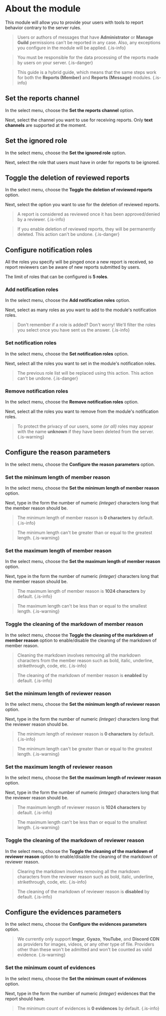 # About the module

This module will allow you to provide your users with tools to report behavior contrary to the server rules.

> Users or authors of messages that have **Administrator** or **Manage Guild** permissions can't be reported in any case. Also, any exceptions you configure in the module will be applied.
> {.is-info}

> You must be responsible for the data processing of the reports made by users on your server.
> {.is-danger}

> This guide is a hybrid guide, which means that the same steps work for both the **Reports (Member)** and **Reports (Message)** modules.
> {.is-info}

## Set the reports channel

In the select menu, choose the **Set the reports channel** option.

Next, select the channel you want to use for receiving reports. Only **text channels** are supported at the moment.

## Set the ignored role

In the select menu, choose the **Set the ignored role** option.

Next, select the role that users must have in order for reports to be ignored.

## Toggle the deletion of reviewed reports

In the select menu, choose the **Toggle the deletion of reviewed reports** option.

Next, select the option you want to use for the deletion of reviewed reports.

> A report is considered as reviewed once it has been approved/denied by a reviewer.
> {.is-info}

> If you enable deletion of reviewed reports, they will be permanently deleted. This action can't be undone.
> {.is-danger}

## Configure notification roles

All the roles you specify will be pinged once a new report is received, so report reviewers can be aware of new reports submitted by users.

The limit of roles that can be configured is **5 roles**.

### Add notification roles

In the select menu, choose the **Add notification roles** option.

Next, select as many roles as you want to add to the module's notification roles.

> Don't remember if a role is added? Don't worry! We'll filter the roles you select once you have sent us the answer.
> {.is-info}

### Set notification roles

In the select menu, choose the **Set notification roles** option.

Next, select all the roles you want to set in the module's notification roles.

> The previous role list will be replaced using this action. This action can't be undone.
> {.is-danger}

### Remove notification roles

In the select menu, choose the **Remove notification roles** option.

Next, select all the roles you want to remove from the module's notification roles.

> To protect the privacy of our users, some *(or all)* roles may appear with the name **unknown** if they have been deleted from the server.
> {.is-warning}

## Configure the reason parameters

In the select menu, choose the **Configure the reason parameters** option.

### Set the minimum length of member reason

In the select menu, choose the **Set the minimum length of member reason** option.

Next, type in the form the number of numeric *(integer)* characters long that the member reason should be.

> The minimum length of member reason is **0 characters** by default.
> {.is-info}

> The minimum length can't be greater than or equal to the greatest length.
> {.is-warning}

### Set the maximum length of member reason

In the select menu, choose the **Set the maximum length of member reason** option.

Next, type in the form the number of numeric *(integer)* characters long that the member reason should be.

> The maximum length of member reason is **1024 characters** by default.
> {.is-info}

> The maximum length can't be less than or equal to the smallest length.
> {.is-warning}

### Toggle the cleaning of the markdown of member reason

In the select menu, choose the **Toggle the cleaning of the markdown of member reason** option to enable/disable the cleaning of the markdown of member reason.

> Cleaning the markdown involves removing all the markdown characters from the member reason such as bold, italic, underline, strikethrough, code, etc.
> {.is-info}

> The cleaning of the markdown of member reason is **enabled** by default.
> {.is-info}

### Set the minimum length of reviewer reason

In the select menu, choose the **Set the minimum length of reviewer reason** option.

Next, type in the form the number of numeric *(integer)* characters long that the reviewer reason should be.

> The minimum length of reviewer reason is **0 characters** by default.
> {.is-info}

> The minimum length can't be greater than or equal to the greatest length.
> {.is-warning}

### Set the maximum length of reviewer reason

In the select menu, choose the **Set the maximum length of reviewer reason** option.

Next, type in the form the number of numeric *(integer)* characters long that the reviewer reason should be.

> The maximum length of reviewer reason is **1024 characters** by default.
> {.is-info}

> The maximum length can't be less than or equal to the smallest length.
> {.is-warning}

### Toggle the cleaning of the markdown of reviewer reason

In the select menu, choose the **Toggle the cleaning of the markdown of reviewer reason** option to enable/disable the cleaning of the markdown of reviewer reason.

> Clearing the markdown involves removing all the markdown characters from the reviewer reason such as bold, italic, underline, strikethrough, code, etc.
> {.is-info}

> The cleaning of the markdown of reviewer reason is **disabled** by default.
> {.is-info}

## Configure the evidences parameters

In the select menu, choose the **Configure the evidences parameters** option.

> We currently only support **Imgur**, **Gyazo**, **YouTube**, and **Discord CDN** as providers for images, videos, or any other type of file. Providers other than these won't be admitted and won't be counted as valid evidence.
> {.is-warning}

### Set the minimum count of evidences

In the select menu, choose the **Set the minimum count of evidences** option.

Next, type in the form the number of numeric *(integer)* evidences that the report should have.

> The minimum count of evidences is **0 evidences** by default.
> {.is-info}